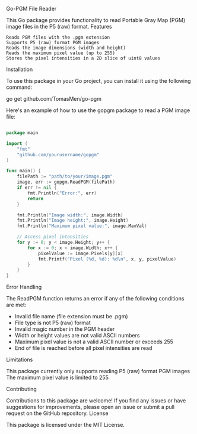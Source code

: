 Go-PGM File Reader

This Go package provides functionality to read Portable Gray Map (PGM) image files in the P5 (raw) format.
Features

    Reads PGM files with the .pgm extension
    Supports P5 (raw) format PGM images
    Reads the image dimensions (width and height)
    Reads the maximum pixel value (up to 255)
    Stores the pixel intensities in a 2D slice of uint8 values

Installation

To use this package in your Go project, you can install it using the following command:

go get github.com/TomasMen/go-pgm

Here's an example of how to use the gopgm package to read a PGM image file:

```go

package main

import (
    "fmt"
    "github.com/yourusername/gopgm"
)

func main() {
    filePath := "path/to/your/image.pgm"
    image, err := gopgm.ReadPGM(filePath)
    if err != nil {
        fmt.Println("Error:", err)
        return
    }

    fmt.Println("Image width:", image.Width)
    fmt.Println("Image height:", image.Height)
    fmt.Println("Maximum pixel value:", image.MaxVal)

    // Access pixel intensities
    for y := 0; y < image.Height; y++ {
        for x := 0; x < image.Width; x++ {
            pixelValue := image.Pixels[y][x]
            fmt.Printf("Pixel (%d, %d): %d\n", x, y, pixelValue)
        }
    }
}
```

Error Handling

The ReadPGM function returns an error if any of the following conditions are met:

- Invalid file name (file extension must be .pgm)
- File type is not P5 (raw) format
- Invalid magic number in the PGM header
- Width or height values are not valid ASCII numbers
- Maximum pixel value is not a valid ASCII number or exceeds 255
- End of file is reached before all pixel intensities are read

Limitations

This package currently only supports reading P5 (raw) format PGM images
The maximum pixel value is limited to 255

Contributing

Contributions to this package are welcome! If you find any issues or have suggestions for improvements, please open an issue or submit a pull request on the GitHub repository.
License

This package is licensed under the MIT License.
